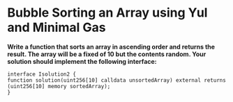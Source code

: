 # Bubble Sorting an Array using Yul and Minimal Gas

**Write a function that sorts an array in ascending order and returns the result. The array will be a fixed of 10 but the contents random. Your solution should implement the following interface:**

    interface Isolution2 {
    function solution(uint256[10] calldata unsortedArray) external returns (uint256[10] memory sortedArray);
    }
